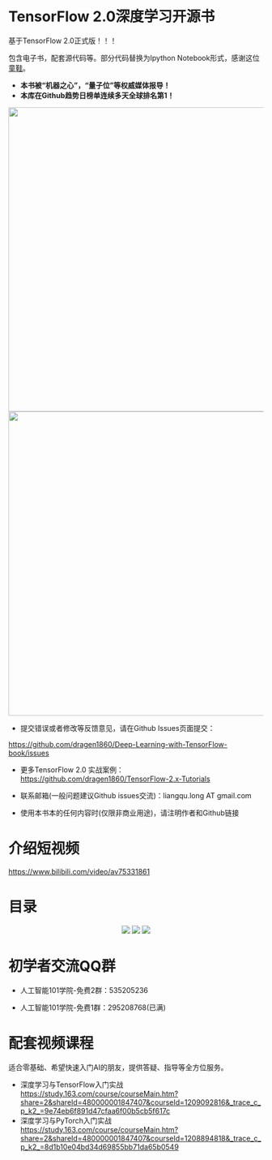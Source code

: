 # TensorFlow 2.0深度学习开源书

基于TensorFlow 2.0正式版！！！

包含电子书，配套源代码等。部分代码替换为Ipython Notebook形式，感谢这位[童鞋](https://github.com/Relph1119/deeplearning-with-tensorflow-notes)。


-  **本书被“机器之心”，“量子位”等权威媒体报导！**
-  **本库在Github趋势日榜单连续多天全球排名第1！**



<p align="center">
  <img src="assets/1.jpg" align="center" width="600">
  <img src="assets/2.png" align="center" width="600">
</p>

-	提交错误或者修改等反馈意见，请在Github Issues页面提交：

https://github.com/dragen1860/Deep-Learning-with-TensorFlow-book/issues

-	更多TensorFlow 2.0 实战案例：
https://github.com/dragen1860/TensorFlow-2.x-Tutorials

-	联系邮箱(一般问题建议Github issues交流)：liangqu.long AT gmail.com

- 使用本书本的任何内容时(仅限非商业用途)，请注明作者和Github链接

# 介绍短视频

https://www.bilibili.com/video/av75331861

# 目录

<p align="center">
  <img src="assets/0.4.目录-双排-1.jpg">
  <img src="assets/0.4.目录-双排-2.jpg">
  <img src="assets/0.4.目录-双排-3.jpg">
</p>


# 初学者交流QQ群

- 人工智能101学院-免费2群：535205236

- 人工智能101学院-免费1群：295208768(已满)

#	配套视频课程

适合零基础、希望快速入门AI的朋友，提供答疑、指导等全方位服务。

- 深度学习与TensorFlow入门实战
https://study.163.com/course/courseMain.htm?share=2&shareId=480000001847407&courseId=1209092816&_trace_c_p_k2_=9e74eb6f891d47cfaa6f00b5cb5f617c
- 深度学习与PyTorch入门实战
https://study.163.com/course/courseMain.htm?share=2&shareId=480000001847407&courseId=1208894818&_trace_c_p_k2_=8d1b10e04bd34d69855bb71da65b0549

